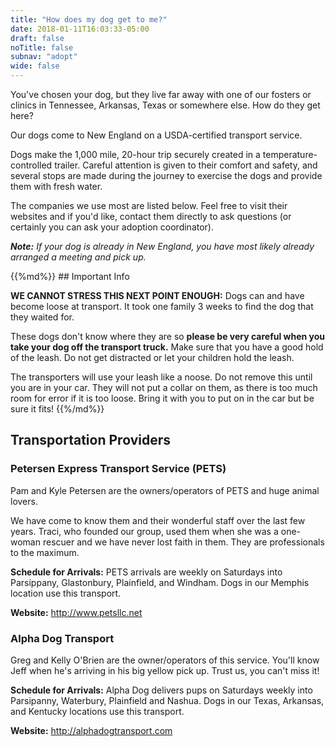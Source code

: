 ```yaml
---
title: "How does my dog get to me?"
date: 2018-01-11T16:03:33-05:00
draft: false
noTitle: false
subnav: "adopt"
wide: false
---
```


You've chosen your dog, but they live far away with one of our fosters or clinics in Tennessee, Arkansas, Texas or somewhere else. How do they get here?

Our dogs come to New England on a USDA-certified transport service.

Dogs make the 1,000 mile, 20-hour trip securely created in a temperature-controlled trailer. Careful attention is given to their comfort and safety, and several stops are made during the journey to exercise the dogs and provide them with fresh water.

The companies we use most are listed below. Feel free to visit their websites and if you'd like, contact them directly to ask questions (or certainly you can ask your adoption coordinator).

*__Note:__ If your dog is already in New England, you have most likely already arranged a meeting and pick up.*

<div class="bg-muted border padding margin-bottom">
{{%md%}}
## Important Info

**WE CANNOT STRESS THIS NEXT POINT ENOUGH:** Dogs can and have become loose at transport. It took one family 3 weeks to find the dog that they waited for.

These dogs don't know where they are so **please be very careful when you take your dog off the transport truck.** Make sure that you have a good hold of the leash. Do not get distracted or let your children hold the leash.

The transporters will use your leash like a noose. Do not remove this until you are in your car. They will not put a collar on them, as there is too much room for error if it is too loose. Bring it with you to put on in the car but be sure it fits!
{{%/md%}}
</div>

## Transportation Providers

### Petersen Express Transport Service (PETS)

Pam and Kyle Petersen are the owners/operators of PETS and huge animal lovers.

We have come to know them and their wonderful staff over the last few years. Traci, who founded our group, used them when she was a one-woman rescuer and we have never lost faith in them. They are professionals to the maximum.

**Schedule for Arrivals:** PETS arrivals are weekly on Saturdays into Parsippany, Glastonbury, Plainfield, and Windham. Dogs in our Memphis location use this transport.

**Website:** http://www.petsllc.net

### Alpha Dog Transport

Greg and Kelly O'Brien are the owner/operators of this service. You'll know Jeff when he's arriving in his big yellow pick up. Trust us, you can't miss it!

**Schedule for Arrivals:** Alpha Dog delivers pups on Saturdays weekly into Parsipanny, Waterbury, Plainfield and Nashua. Dogs in our Texas, Arkansas, and Kentucky locations use this transport.

**Website:** http://alphadogtransport.com